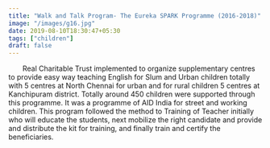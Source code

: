 ```yaml
---
title: "Walk and Talk Program- The Eureka SPARK Programme (2016-2018)"
image: "/images/g16.jpg"
date: 2019-08-10T18:30:47+05:30
tags: ["children"]
draft: false
---
```


&emsp;&emsp;Real Charitable Trust implemented to organize supplementary centres to provide easy way teaching English for Slum and Urban children totally with 5 centres at North Chennai for urban and for rural children 5 centres at Kanchipuram district. Totally around 450 children were supported through this programme. It was a programme of AID India for street and working children. This program followed the method to Training of Teacher initially who will educate the students, next mobilize the right candidate and provide and distribute the kit for training, and finally train and certify the beneficiaries.